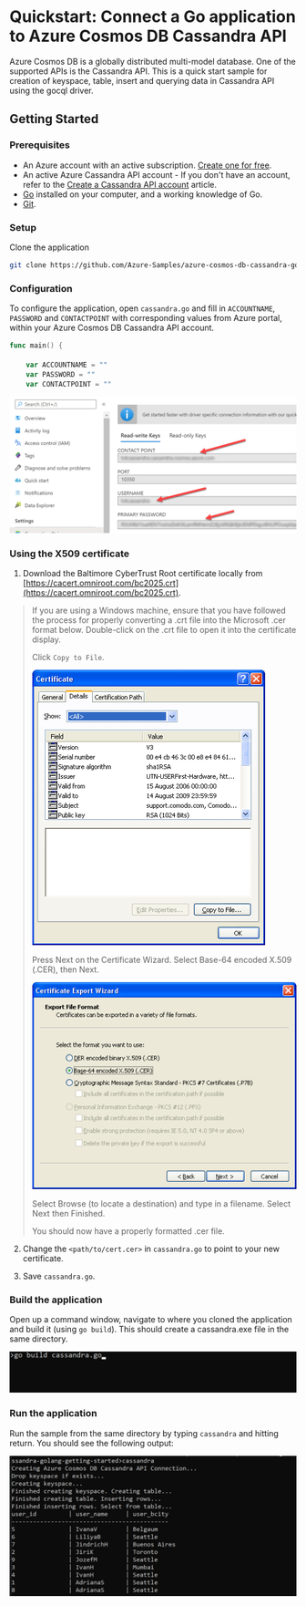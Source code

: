 # Quickstart: Connect a Go application to Azure Cosmos DB Cassandra API

Azure Cosmos DB is a globally distributed multi-model database. One of the supported APIs is the Cassandra API. This is a quick start sample for creation of keyspace, table, insert and querying data in Cassandra API using the gocql driver. 

## Getting Started

### Prerequisites

- An Azure account with an active subscription. [Create one for free](https://azure.microsoft.com/free). 
- An active Azure Cassandra API account - If you don't have an account, refer to the [Create a Cassandra API account](https://docs.microsoft.com/en-us/azure/cosmos-db/create-cassandra-nodejs) article.
- [Go](https://golang.org/) installed on your computer, and a working knowledge of Go.
- [Git](https://git-scm.com/downloads).

### Setup

Clone the application

```bash
git clone https://github.com/Azure-Samples/azure-cosmos-db-cassandra-golang-getting-started
```

### Configuration

To configure the application, open `cassandra.go` and fill in `ACCOUNTNAME`, `PASSWORD` and `CONTACTPOINT` with corresponding values from Azure portal, within your Azure Cosmos DB Cassandra API account.  

```go
func main() {

	var ACCOUNTNAME = ""
	var PASSWORD = ""
	var CONTACTPOINT = ""
```

![image1](media/connections.png)

### Using the X509 certificate

1. Download the Baltimore CyberTrust Root certificate locally from [https://cacert.omniroot.com/bc2025.crt](https://cacert.omniroot.com/bc2025.crt). 

> If you are using a Windows machine, ensure that you have followed the process for properly converting a .crt file into the Microsoft .cer format below. Double-click on the .crt file to open it into the certificate display. 
>
> Click `Copy to File`.
>
> ![image1](media/crtcer1.gif)
>
> Press Next on the Certificate Wizard. Select Base-64 encoded X.509 (.CER), then Next.
>
> ![image2](media/crtcer2.gif)
>
> Select Browse (to locate a destination) and type in a filename.
> Select Next then Finished.
>
> You should now have a properly formatted .cer file. 

2. Change the `<path/to/cert.cer>` in `cassandra.go` to point to your new certificate.

3. Save `cassandra.go`.

### Build the application

Open up a command window, navigate to where you cloned the application and build it (using `go build`). This should create a cassandra.exe file in the same directory. 

![image3](media/build.png)

### Run the application

Run the sample from the same directory by typing `cassandra` and hitting return. You should see the following output:

![image4](media/run.png)


